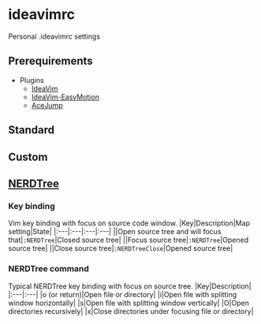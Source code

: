 # ideavimrc
Personal .ideavimrc settings

## Prerequirements
- Plugins
  - [IdeaVim](https://plugins.jetbrains.com/plugin/164-ideavim/)
  - [IdeaVim-EasyMotion](https://plugins.jetbrains.com/plugin/13360-ideavim-easymotion/)
  - [AceJump](https://plugins.jetbrains.com/plugin/7086-acejump/)

## Standard

## Custom

## [NERDTree](https://github.com/JetBrains/ideavim/wiki/NERDTree-support)
### Key binding
Vim key binding with focus on source code window.
|Key|Description|Map setting|State|
|:---|:---|:---|:---|
|<C-t>|Open source tree and will focus that|`:NERDTree`|Closed source tree|
|<C-t>|Focus source tree|`:NERDTree`|Opened source tree|
|<C-c>|Close source tree|`:NERDTreeClose`|Opened source tree|
### NERDTree command
Typical NERDTree key binding with focus on source tree.
|Key|Description|
|:---|:---|
|o (or return)|Open file or directory|
|i|Open file with splitting window horizontally|
|s|Open file with splitting window vertically|
|O|Open directories recursively|
|x|Close directories under focusing file or directory|
